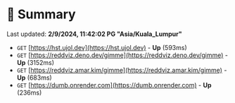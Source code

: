# 📖 Summary
Last updated: **2/9/2024, 11:42:02 PG "Asia/Kuala_Lumpur"**

- `GET` [https://hst.ujol.dev](https://hst.ujol.dev) - **Up** (593ms)
- `GET` [https://reddviz.deno.dev/gimme](https://reddviz.deno.dev/gimme) - **Up** (3152ms)
- `GET` [https://reddviz.amar.kim/gimme](https://reddviz.amar.kim/gimme) - **Up** (683ms)
- `GET` [https://dumb.onrender.com](https://dumb.onrender.com) - **Up** (236ms)

